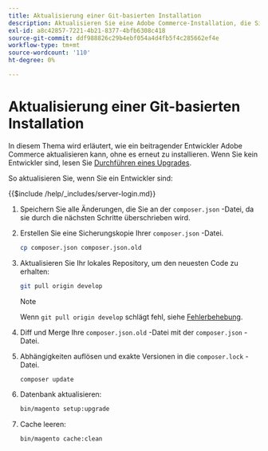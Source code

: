 ```yaml
---
title: Aktualisierung einer Git-basierten Installation
description: Aktualisieren Sie eine Adobe Commerce-Installation, die Sie aus einem Git-Repository geklont haben.
exl-id: a8c42857-7221-4b21-8377-4bfb6308c418
source-git-commit: ddf988826c29b4ebf054a4d4fb5f4c285662ef4e
workflow-type: tm+mt
source-wordcount: '110'
ht-degree: 0%

---
```


# Aktualisierung einer Git-basierten Installation

In diesem Thema wird erläutert, wie ein beitragender Entwickler Adobe Commerce aktualisieren kann, ohne es erneut zu installieren. Wenn Sie kein Entwickler sind, lesen Sie [Durchführen eines Upgrades](../implementation/perform-upgrade.md).

So aktualisieren Sie, wenn Sie ein Entwickler sind:

{{$include /help/_includes/server-login.md}}

1. Speichern Sie alle Änderungen, die Sie an der `composer.json` -Datei, da sie durch die nächsten Schritte überschrieben wird.

1. Erstellen Sie eine Sicherungskopie Ihrer `composer.json` -Datei.

   ```bash
   cp composer.json composer.json.old
   ```

1. Aktualisieren Sie Ihr lokales Repository, um den neuesten Code zu erhalten:

   ```bash
   git pull origin develop
   ```

   >[!NOTE]
   >
   >Wenn `git pull origin develop` schlägt fehl, siehe [Fehlerbehebung](https://support.magento.com/hc/en-us/articles/360034229872).

1. Diff und Merge Ihre `composer.json.old` -Datei mit der `composer.json` -Datei.

1. Abhängigkeiten auflösen und exakte Versionen in die `composer.lock` -Datei.

   ```bash
   composer update
   ```

1. Datenbank aktualisieren:

   ```bash
   bin/magento setup:upgrade
   ```

1. Cache leeren:

   ```bash
   bin/magento cache:clean
   ```
